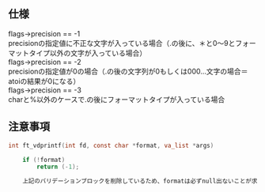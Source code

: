 ## 仕様

flags->precision == -1  
precisionの指定値に不正な文字が入っている場合（.の後に、＊と0〜9とフォーマットタイプ以外の文字が入っている場合）  
flags->precision == -2  
precisionの指定値が0の場合（.の後の文字列が0もしくは000...文字の場合＝atoiの結果が0になる）  
flags->precision == -3  
charと%以外のケースで.の後にフォーマットタイプが入っている場合

## 注意事項
```c
int	ft_vdprintf(int fd, const char *format, va_list *args)

	if (!format)
		return (-1);

	上記のバリデーションブロックを削除しているため、formatは必ずnull出ないことが求められる
```
